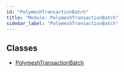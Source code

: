 ```yaml
---
id: "PolymeshTransactionBatch"
title: "Module: PolymeshTransactionBatch"
sidebar_label: "PolymeshTransactionBatch"
---
```


## Classes

- [PolymeshTransactionBatch](../../../classes/Base/PolymeshTransactionBatch/PolymeshTransactionBatch.md)
